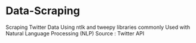 # Data-Scraping
Scraping Twitter Data Using ntlk and tweepy libraries commonly Used with Natural Language Processing (NLP)
Source : Twitter API
